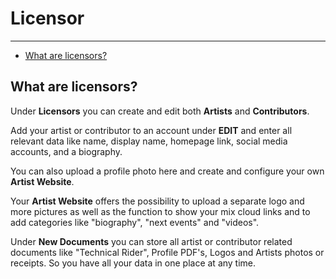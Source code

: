 # Licensor

---

- [What are licensors?](#what-are-licensors)

<a name="what-are-licensors"></a>
## What are licensors?
Under **Licensors** you can create and edit both  **Artists** and **Contributors**.


Add your artist or contributor to an account under **EDIT** and enter all relevant data like name, display name, homepage link, social media accounts, and a biography.

You can also upload a profile photo here and create and configure your own **Artist Website**.

Your **Artist Website** offers the possibility to upload a separate logo and more pictures as well as the function to show your mix cloud links and to add categories like "biography", "next events" and "videos".

Under **New Documents** you can store all artist or contributor related documents like "Technical Rider", Profile PDF's, Logos and Artists photos or receipts. So you have all your data in one place at any time.
